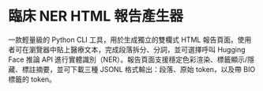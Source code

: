# 臨床 NER HTML 報告產生器
一款輕量級的 Python CLI 工具，用於生成獨立的雙欄式 HTML 報告頁面。使用者可在瀏覽器中貼上醫療文本，完成段落拆分、分詞，並可選擇呼叫 Hugging Face 推論 API 進行實體識別（NER）。報告頁面支援穩定色彩渲染、標籤顯示/隱藏、標註摘要，並可下載三種 JSONL 格式輸出：段落、原始 token，以及帶 BIO 標籤的 token。
